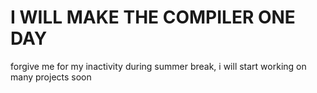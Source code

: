 # I WILL MAKE THE COMPILER ONE DAY

forgive me for my inactivity during summer break, i will start working on many projects soon
